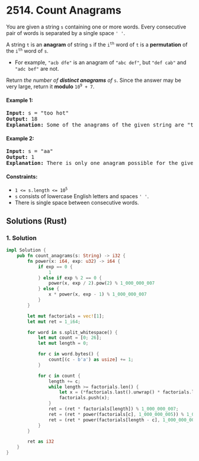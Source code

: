 # 2514. Count Anagrams
You are given a string `s` containing one or more words. Every consecutive pair of words is separated by a single space `' '`.

A string `t` is an **anagram** of string `s` if the <code>i<sup>th</sup></code> word of `t` is a **permutation** of the <code>i<sup>th</sup></code> word of `s`.

* For example, `"acb dfe"` is an anagram of `"abc def"`, but `"def cab"` and `"adc bef"` are not.

Return *the number of **distinct anagrams** of* `s`. Since the answer may be very large, return it **modulo** <code>10<sup>9</sup> + 7</code>.

#### Example 1:
<pre>
<strong>Input:</strong> s = "too hot"
<strong>Output:</strong> 18
<strong>Explanation:</strong> Some of the anagrams of the given string are "too hot", "oot hot", "oto toh", "too toh", and "too oht".
</pre>

#### Example 2:
<pre>
<strong>Input:</strong> s = "aa"
<strong>Output:</strong> 1
<strong>Explanation:</strong> There is only one anagram possible for the given string.
</pre>

#### Constraints:
* <code>1 <= s.length <= 10<sup>5</sup></code>
* `s` consists of lowercase English letters and spaces `' '`.
* There is single space between consecutive words.

## Solutions (Rust)

### 1. Solution
```Rust
impl Solution {
    pub fn count_anagrams(s: String) -> i32 {
        fn power(x: i64, exp: u32) -> i64 {
            if exp == 0 {
                1
            } else if exp % 2 == 0 {
                power(x, exp / 2).pow(2) % 1_000_000_007
            } else {
                x * power(x, exp - 1) % 1_000_000_007
            }
        }

        let mut factorials = vec![1];
        let mut ret = 1_i64;

        for word in s.split_whitespace() {
            let mut count = [0; 26];
            let mut length = 0;

            for c in word.bytes() {
                count[(c - b'a') as usize] += 1;
            }

            for c in count {
                length += c;
                while length >= factorials.len() {
                    let x = (*factorials.last().unwrap() * factorials.len() as i64) % 1_000_000_007;
                    factorials.push(x);
                }
                ret = (ret * factorials[length]) % 1_000_000_007;
                ret = (ret * power(factorials[c], 1_000_000_005)) % 1_000_000_007;
                ret = (ret * power(factorials[length - c], 1_000_000_005)) % 1_000_000_007;
            }
        }

        ret as i32
    }
}
```
